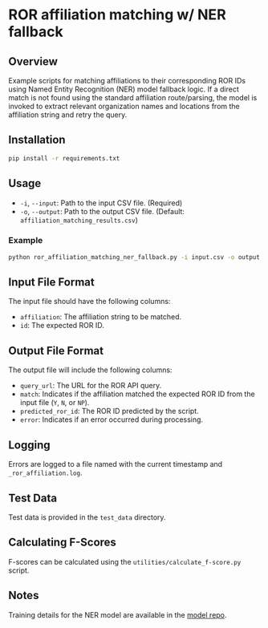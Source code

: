 # ROR affiliation matching w/ NER fallback

## Overview
Example scripts for matching affiliations to their corresponding ROR IDs using Named Entity Recognition (NER) model fallback logic. If a direct match is not found using the standard affiliation route/parsing, the model is invoked to extract relevant organization names and locations from the affiliation string and retry the query.

## Installation

```bash
pip install -r requirements.txt
```

## Usage
- `-i`, `--input`: Path to the input CSV file. (Required)
- `-o`, `--output`: Path to the output CSV file. (Default: `affiliation_matching_results.csv`)

### Example
```bash
python ror_affiliation_matching_ner_fallback.py -i input.csv -o output.csv
```

## Input File Format
The input file should have the following columns:
- `affiliation`: The affiliation string to be matched.
- `id`: The expected ROR ID.

## Output File Format
The output file will include the following columns:
- `query_url`: The URL for the ROR API query.
- `match`: Indicates if the affiliation matched the expected ROR ID from the input file (`Y`, `N`, or `NP`).
- `predicted_ror_id`: The ROR ID predicted by the script.
- `error`: Indicates if an error occurred during processing.

## Logging
Errors are logged to a file named with the current timestamp and `_ror_affiliation.log`.

## Test Data
Test data is provided in the `test_data` directory.

## Calculating F-Scores
F-scores can be calculated using the `utilities/calculate_f-score.py` script.

## Notes
Training details for the NER model are available in the [model repo](https://huggingface.co/adambuttrick/ner-test-bert-base-uncased-finetuned-500K-AdamW-3-epoch-locations/blob/main/README.md).
